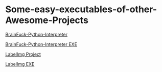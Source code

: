 # Some-easy-executables-of-other-Awesome-Projects

[BrainFuck-Python-Interpreter](https://github.com/pocmo/Python-Brainfuck)

[BrainFuck-Python-Interpreter EXE]()

[LabelImg Project](https://github.com/tzutalin/labelImg)

[LabelImg EXE]()
